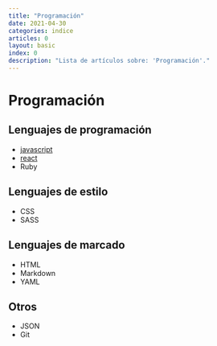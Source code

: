 ```yaml
---
title: "Programación"
date: 2021-04-30
categories: indice
articles: 0
layout: basic
index: 0
description: "Lista de artículos sobre: 'Programación'."
---
```


# Programación

## Lenguajes de programación

- [javascript](javascript)
- [react](react)
- Ruby

## Lenguajes de estilo

- CSS
- SASS

## Lenguajes de marcado

- HTML
- Markdown
- YAML

## Otros

- JSON
- Git
